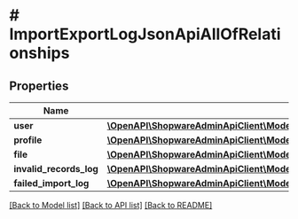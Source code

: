 # # ImportExportLogJsonApiAllOfRelationships

## Properties

Name | Type | Description | Notes
------------ | ------------- | ------------- | -------------
**user** | [**\OpenAPI\ShopwareAdminApiClient\Model\ImportExportLogJsonApiAllOfRelationshipsUser**](ImportExportLogJsonApiAllOfRelationshipsUser.md) |  | [optional]
**profile** | [**\OpenAPI\ShopwareAdminApiClient\Model\ImportExportLogJsonApiAllOfRelationshipsProfile**](ImportExportLogJsonApiAllOfRelationshipsProfile.md) |  | [optional]
**file** | [**\OpenAPI\ShopwareAdminApiClient\Model\ImportExportLogJsonApiAllOfRelationshipsFile**](ImportExportLogJsonApiAllOfRelationshipsFile.md) |  | [optional]
**invalid_records_log** | [**\OpenAPI\ShopwareAdminApiClient\Model\ImportExportLogJsonApiAllOfRelationshipsInvalidRecordsLog**](ImportExportLogJsonApiAllOfRelationshipsInvalidRecordsLog.md) |  | [optional]
**failed_import_log** | [**\OpenAPI\ShopwareAdminApiClient\Model\ImportExportLogJsonApiAllOfRelationshipsFailedImportLog**](ImportExportLogJsonApiAllOfRelationshipsFailedImportLog.md) |  | [optional]

[[Back to Model list]](../../README.md#models) [[Back to API list]](../../README.md#endpoints) [[Back to README]](../../README.md)
